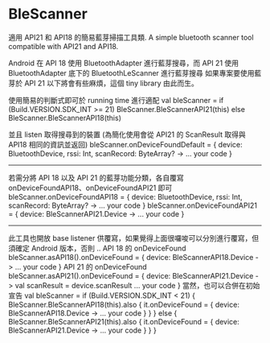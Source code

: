# BleScanner
適用 API21 和 API18 的簡易藍芽掃描工具類.
A simple bluetooth scanner tool compatible with API21 and API18.


Android 在 API 18 使用 BluetoothAdapter 進行藍芽搜尋，而 API 21 使用 BluetoothAdapter 底下的 BluetoothLeScanner 進行藍芽搜尋
如果專案要使用藍芽於 API 21 以下將會有些麻煩，這個 tiny library 由此而生。


使用簡易的判斷式即可於 running time 進行適配
val bleScanner =
    if (Build.VERSION.SDK_INT >= 21) BleScanner.BleScannerAPI21(this)
    else BleScanner.BleScannerAPI18(this)

並且 listen 取得搜尋到的裝置 (為簡化使用會從 API21 的 ScanResult 取得與 API18 相同的資訊並返回)
bleScanner.onDeviceFoundDefault = { device: BluetoothDevice, rssi: Int, scanRecord: ByteArray? ->
    ... your code
}

---

若需分將 API 18 以及 API 21 的藍芽功能分類，各自覆寫 onDeviceFoundAPI18、onDeviceFoundAPI21 即可
bleScanner.onDeviceFoundAPI18 = { device: BluetoothDevice, rssi: Int, scanRecord: ByteArray? ->
    ... your code
}
bleScanner.onDeviceFoundAPI21 = { device: BleScannerAPI21.Device ->
    ... your code
}

---

此工具也開放 base listener 供覆寫，如果覺得上面很囉唆可以分別進行覆寫，但須確定 Android 版本，否則 ..
API 18 的 onDeviceFound
bleScanner.asAPI18().onDeviceFound = { device: BleScannerAPI18.Device ->
    ... your code
}
API 21 的 onDeviceFound
bleScanner.asAPI21().onDeviceFound = { device: BleScannerAPI21.Device ->
    val scanResult = device.scanResult
    ... your code
}
當然，也可以合併在初始宣告
val bleScanner =
    if (Build.VERSION.SDK_INT < 21) {
      BleScanner.BleScannerAPI18(this).also {
        it.onDeviceFound = { device: BleScannerAPI18.Device ->
          ... your code
        }
      }
    } else {
      BleScanner.BleScannerAPI21(this).also {
        it.onDeviceFound = { device: BleScannerAPI21.Device ->
          ... your code
        }
      }
    }
